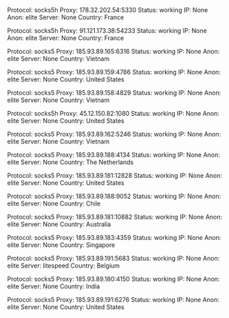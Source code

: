 Protocol: socks5h
Proxy: 178.32.202.54:5330
Status: working
IP: None
Anon: elite
Server: None
Country: France

Protocol: socks5h
Proxy: 91.121.173.38:54233
Status: working
IP: None
Anon: elite
Server: None
Country: France

Protocol: socks5
Proxy: 185.93.89.165:6316
Status: working
IP: None
Anon: elite
Server: None
Country: Vietnam

Protocol: socks5
Proxy: 185.93.89.159:4786
Status: working
IP: None
Anon: elite
Server: None
Country: United States

Protocol: socks5
Proxy: 185.93.89.158:4829
Status: working
IP: None
Anon: elite
Server: None
Country: Vietnam

Protocol: socks5h
Proxy: 45.12.150.82:1080
Status: working
IP: None
Anon: elite
Server: None
Country: United States

Protocol: socks5
Proxy: 185.93.89.162:5246
Status: working
IP: None
Anon: elite
Server: None
Country: Vietnam

Protocol: socks5
Proxy: 185.93.89.188:4134
Status: working
IP: None
Anon: elite
Server: None
Country: The Netherlands

Protocol: socks5
Proxy: 185.93.89.181:12828
Status: working
IP: None
Anon: elite
Server: None
Country: United States

Protocol: socks5
Proxy: 185.93.89.188:9052
Status: working
IP: None
Anon: elite
Server: None
Country: Chile

Protocol: socks5
Proxy: 185.93.89.181:10882
Status: working
IP: None
Anon: elite
Server: None
Country: Australia

Protocol: socks5
Proxy: 185.93.89.183:4359
Status: working
IP: None
Anon: elite
Server: None
Country: Singapore

Protocol: socks5
Proxy: 185.93.89.191:5683
Status: working
IP: None
Anon: elite
Server: litespeed
Country: Belgium

Protocol: socks5
Proxy: 185.93.89.180:4150
Status: working
IP: None
Anon: elite
Server: None
Country: India

Protocol: socks5
Proxy: 185.93.89.191:6276
Status: working
IP: None
Anon: elite
Server: None
Country: United States

